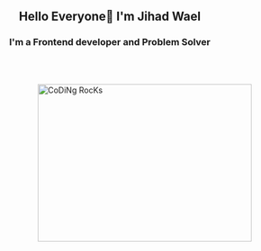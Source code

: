 
<h2 align="center">Hello Everyone👋 I'm Jihad Wael</h1>
<h3 align="center"> I'm a Frontend developer and Problem Solver</h3>
<br/>
<br/>


<img align="right" src="[https://github.com/SP-XD/SP-XD/blob/main/images/dev-working_rounded.gif?raw=true](https://giphy.com/gifs/looneytunesworldofmayhem-world-of-mayhem-looney-tunes-ltwom-RbDKaczqWovIugyJmW)https://giphy.com/gifs/looneytunesworldofmayhem-world-of-mayhem-looney-tunes-ltwom-RbDKaczqWovIugyJmW" href="https://github.com/sp-xd" alt="CoDiNg RocKs" width="380" height="280"/><br> 
  






